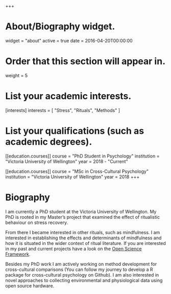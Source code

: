 +++
# About/Biography widget.
widget = "about"
active = true
date = 2016-04-20T00:00:00

# Order that this section will appear in.
weight = 5

# List your academic interests.
[interests]
  interests = [
    "Stress",
    "Rituals",
    "Methods"
  ]

# List your qualifications (such as academic degrees).
[[education.courses]]
  course = "PhD Student in Psychology"
  institution = "Victoria University of Wellington"
  year = 2018 - "Current"

[[education.courses]]
  course = "MSc in Cross-Cultural Psychology"
  institution = "Victoria University of Wellington"
  year = 2018
+++

# Biography

I am currently a PhD student at the Victoria University of Wellington. My PhD is rooted in my Master’s project that examined the effect of ritualistic behaviour on stress recovery.

From there I became interested in other rituals, such as mindfulness. I am interested in establishing the effects and determinants of mindfulness and how it is situated in the wider context of ritual literature. If you are interested in my past and current projects have a look on the [Open Science Framework](https://osf.io/jw7qh/).

Besides my PhD work I am actively working on method development for cross-cultural comparisons (You can follow my journey to develop a R package for cross-cultural psychology on Github). I am also interested in novel approaches to collecting environmental and physiological data using open source hardware. 
